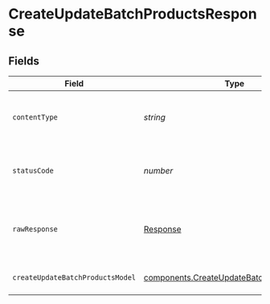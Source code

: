 # CreateUpdateBatchProductsResponse


## Fields

| Field                                                                                                  | Type                                                                                                   | Required                                                                                               | Description                                                                                            |
| ------------------------------------------------------------------------------------------------------ | ------------------------------------------------------------------------------------------------------ | ------------------------------------------------------------------------------------------------------ | ------------------------------------------------------------------------------------------------------ |
| `contentType`                                                                                          | *string*                                                                                               | :heavy_check_mark:                                                                                     | HTTP response content type for this operation                                                          |
| `statusCode`                                                                                           | *number*                                                                                               | :heavy_check_mark:                                                                                     | HTTP response status code for this operation                                                           |
| `rawResponse`                                                                                          | [Response](https://developer.mozilla.org/en-US/docs/Web/API/Response)                                  | :heavy_check_mark:                                                                                     | Raw HTTP response; suitable for custom response parsing                                                |
| `createUpdateBatchProductsModel`                                                                       | [components.CreateUpdateBatchProductsModel](../../models/components/createupdatebatchproductsmodel.md) | :heavy_minus_sign:                                                                                     | Products created and updated                                                                           |